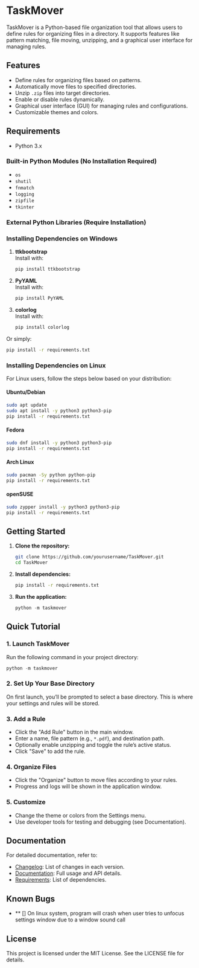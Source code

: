 # TaskMover
TaskMover is a Python-based file organization tool that allows users to define rules for organizing files in a directory. It supports features like pattern matching, file moving, unzipping, and a graphical user interface for managing rules.

## Features
- Define rules for organizing files based on patterns.
- Automatically move files to specified directories.
- Unzip `.zip` files into target directories.
- Enable or disable rules dynamically.
- Graphical user interface (GUI) for managing rules and configurations.
- Customizable themes and colors.

## Requirements
- Python 3.x

### Built-in Python Modules (No Installation Required)
- `os`
- `shutil`
- `fnmatch`
- `logging`
- `zipfile`
- `tkinter`

### External Python Libraries (Require Installation)
### Installing Dependencies on Windows
1. **ttkbootstrap**  
   Install with:
   ```bash
   pip install ttkbootstrap
   ```
2. **PyYAML**  
   Install with:
   ```bash
   pip install PyYAML
   ```
3. **colorlog**  
   Install with:
   ```bash
   pip install colorlog
   ```

Or simply:
```bash
pip install -r requirements.txt
```


### Installing Dependencies on Linux
For Linux users, follow the steps below based on your distribution:


#### Ubuntu/Debian
```bash
sudo apt update
sudo apt install -y python3 python3-pip
pip install -r requirements.txt
```

#### Fedora
```bash
sudo dnf install -y python3 python3-pip
pip install -r requirements.txt
```

#### Arch Linux
```bash
sudo pacman -Sy python python-pip
pip install -r requirements.txt
```

#### openSUSE
```bash
sudo zypper install -y python3 python3-pip
pip install -r requirements.txt
```

## Getting Started
1. **Clone the repository:**
   ```bash
   git clone https://github.com/yourusername/TaskMover.git
   cd TaskMover
   ```
2. **Install dependencies:**
   ```bash
   pip install -r requirements.txt
   ```
3. **Run the application:**
   ```powershell
   python -m taskmover
   ```

## Quick Tutorial
### 1. Launch TaskMover
Run the following command in your project directory:
```powershell
python -m taskmover
```

### 2. Set Up Your Base Directory
On first launch, you’ll be prompted to select a base directory. This is where your settings and rules will be stored.

### 3. Add a Rule
- Click the "Add Rule" button in the main window.
- Enter a name, file pattern (e.g., `*.pdf`), and destination path.
- Optionally enable unzipping and toggle the rule’s active status.
- Click "Save" to add the rule.

### 4. Organize Files
- Click the "Organize" button to move files according to your rules.
- Progress and logs will be shown in the application window.

### 5. Customize
- Change the theme or colors from the Settings menu.
- Use developer tools for testing and debugging (see Documentation).

## Documentation
For detailed documentation, refer to:
- [Changelog](./CHANGELOG.md): List of changes in each version.
- [Documentation](./DOCUMENTATION.md): Full usage and API details.
- [Requirements](./requirements.txt): List of dependencies.

## Known Bugs
- ** [] On linux system, program will crash when user tries to unfocus settings window due to a window sound call 

## License
This project is licensed under the MIT License. See the LICENSE file for details.
